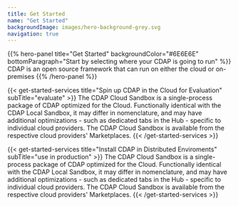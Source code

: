 ```yaml
---
title: Get Started
name: "Get Started"
backgroundImage: images/hero-background-grey.svg
navigation: true
---
```


{{% hero-panel title="Get Started" 
               backgroundColor="#6E6E6E" 
               bottomParagraph="Start by selecting where your CDAP is going to run" %}}
CDAP is an open source framework that can run on either the cloud or on-premises
{{% /hero-panel %}}

{{< get-started-services title="Spin up CDAP in the Cloud for Evaluation" subTitle="evaluate" >}}
The CDAP Cloud Sandbox is a single-process package of CDAP optimized for the Cloud. Functionally identical 
with the CDAP Local Sandbox, it may differ in nomenclature, and may have additional optimizations - such as 
dedicated tabs in the Hub - specific to individual cloud providers. The CDAP Cloud Sandbox is available from 
the respective cloud providers' Marketplaces.
{{< /get-started-services >}}

{{< get-started-services title="Install CDAP in Distributed Enviroments" subTitle="use in production" >}}
The CDAP Cloud Sandbox is a single-process package of CDAP optimized for the Cloud. Functionally identical 
with the CDAP Local Sandbox, it may differ in nomenclature, and may have additional optimizations - such as 
dedicated tabs in the Hub - specific to individual cloud providers. The CDAP Cloud Sandbox is available from 
the respective cloud providers' Marketplaces.
{{< /get-started-services >}}
